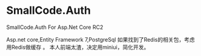 # SmallCode.Auth
SmallCode.Auth For Asp.Net Core RC2

Asp.net core,Entity Framework 7,PostgreSql
如果找到了Redis的相关包，考虑用Redis做缓存 。
本人前端太渣，决定用miniui，简化开发。
